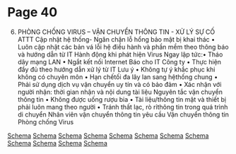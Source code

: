 # Page 40


6. PHÒNG CHỐNG VIRUS – VẬN CHUYỂN THÔNG TIN - XỬ LÝ SỰ CỐ ATTT
Cập nhật hệ thống- Ngăn chặn lỗ hổng bảo mật bị khai thác
• Luôn cập nhật các bản vá lỗi
hệ điều hành và phần mềm theo thông báo và hướng dẫn từ IT
Hành động khi phát hiện Virus Ngay lập tức:• Tháo dây mạng LAN • Ngắt kết nối Internet Báo cho IT Công ty • Thực hiện đầy đủ theo hướng
dẫn xử lý từ IT Lưu ý
• Không tự ý khắc phục khi không có chuyên môn • Hạn chếtối đa lây lan sang hệthống chung
• Phải sử dụng dịch vụ vận chuyển uy tín và có bảo đảm • Xác nhận với người nhận: thời gian nhận và nội dung tài liệu Nguyên tắc vận chuyển thông tin
• Không được uống rượu bia • Tài liệu/thông tin mật và thiết bị phải luôn mang theo người • Tránh thất lạc, rò rỉthông tin trong quá trình di chuyển Nhân viên vận chuyển thông tin yêu cầu Vận chuyển thông tin Phòng chống Virus

[Schema](page_40_img_0.png)
[Schema](page_40_img_1.png)
[Schema](page_40_img_2.png)
[Schema](page_40_img_3.png)
[Schema](page_40_img_4.png)
[Schema](page_40_img_5.png)
[Schema](page_40_img_6.png)
[Schema](page_40_img_7.png)
[Schema](page_40_img_8.png)
[Schema](page_40_img_9.png)
[Schema](page_40_img_10.png)
[Schema](page_40_img_11.png)
